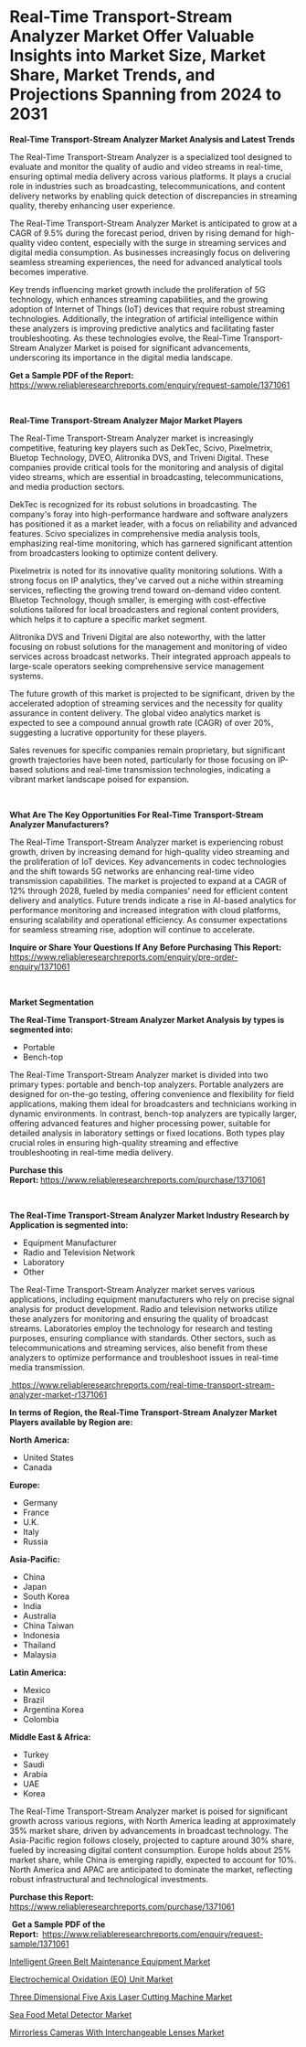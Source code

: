<p><h1>Real-Time Transport-Stream Analyzer Market Offer Valuable Insights into Market Size, Market Share, Market Trends, and Projections Spanning from 2024 to 2031</h1></p><p><strong>Real-Time Transport-Stream Analyzer Market Analysis and Latest Trends</strong></p>
<p><p>The Real-Time Transport-Stream Analyzer is a specialized tool designed to evaluate and monitor the quality of audio and video streams in real-time, ensuring optimal media delivery across various platforms. It plays a crucial role in industries such as broadcasting, telecommunications, and content delivery networks by enabling quick detection of discrepancies in streaming quality, thereby enhancing user experience.</p><p>The Real-Time Transport-Stream Analyzer Market is anticipated to grow at a CAGR of 9.5% during the forecast period, driven by rising demand for high-quality video content, especially with the surge in streaming services and digital media consumption. As businesses increasingly focus on delivering seamless streaming experiences, the need for advanced analytical tools becomes imperative. </p><p>Key trends influencing market growth include the proliferation of 5G technology, which enhances streaming capabilities, and the growing adoption of Internet of Things (IoT) devices that require robust streaming technologies. Additionally, the integration of artificial intelligence within these analyzers is improving predictive analytics and facilitating faster troubleshooting. As these technologies evolve, the Real-Time Transport-Stream Analyzer Market is poised for significant advancements, underscoring its importance in the digital media landscape.</p></p>
<p><strong>Get a Sample PDF of the Report:&nbsp;</strong> <a href="https://www.reliableresearchreports.com/enquiry/request-sample/1371061?utm_campaign=24&utm_medium=2&utm_source=Github&utm_content=ia&utm_term=06122024&utm_id=real-time-transport-stream-analyzer">https://www.reliableresearchreports.com/enquiry/request-sample/1371061</a></p>
<p>&nbsp;</p>
<p><strong>Real-Time Transport-Stream Analyzer Major Market Players</strong></p>
<p><p>The Real-Time Transport-Stream Analyzer market is increasingly competitive, featuring key players such as DekTec, Scivo, Pixelmetrix, Bluetop Technology, DVEO, Alitronika DVS, and Triveni Digital. These companies provide critical tools for the monitoring and analysis of digital video streams, which are essential in broadcasting, telecommunications, and media production sectors.</p><p>DekTec is recognized for its robust solutions in broadcasting. The company's foray into high-performance hardware and software analyzers has positioned it as a market leader, with a focus on reliability and advanced features. Scivo specializes in comprehensive media analysis tools, emphasizing real-time monitoring, which has garnered significant attention from broadcasters looking to optimize content delivery.</p><p>Pixelmetrix is noted for its innovative quality monitoring solutions. With a strong focus on IP analytics, they've carved out a niche within streaming services, reflecting the growing trend toward on-demand video content. Bluetop Technology, though smaller, is emerging with cost-effective solutions tailored for local broadcasters and regional content providers, which helps it to capture a specific market segment.</p><p>Alitronika DVS and Triveni Digital are also noteworthy, with the latter focusing on robust solutions for the management and monitoring of video services across broadcast networks. Their integrated approach appeals to large-scale operators seeking comprehensive service management systems.</p><p>The future growth of this market is projected to be significant, driven by the accelerated adoption of streaming services and the necessity for quality assurance in content delivery. The global video analytics market is expected to see a compound annual growth rate (CAGR) of over 20%, suggesting a lucrative opportunity for these players.</p><p>Sales revenues for specific companies remain proprietary, but significant growth trajectories have been noted, particularly for those focusing on IP-based solutions and real-time transmission technologies, indicating a vibrant market landscape poised for expansion.</p></p>
<p>&nbsp;</p>
<p><strong>What Are The Key Opportunities For Real-Time Transport-Stream Analyzer Manufacturers?</strong></p>
<p><p>The Real-Time Transport-Stream Analyzer market is experiencing robust growth, driven by increasing demand for high-quality video streaming and the proliferation of IoT devices. Key advancements in codec technologies and the shift towards 5G networks are enhancing real-time video transmission capabilities. The market is projected to expand at a CAGR of 12% through 2028, fueled by media companies' need for efficient content delivery and analytics. Future trends indicate a rise in AI-based analytics for performance monitoring and increased integration with cloud platforms, ensuring scalability and operational efficiency. As consumer expectations for seamless streaming rise, adoption will continue to accelerate.</p></p>
<p><strong>Inquire or Share Your Questions If Any Before Purchasing This Report:</strong> <a href="https://www.reliableresearchreports.com/enquiry/pre-order-enquiry/1371061?utm_campaign=24&utm_medium=2&utm_source=Github&utm_content=ia&utm_term=06122024&utm_id=real-time-transport-stream-analyzer">https://www.reliableresearchreports.com/enquiry/pre-order-enquiry/1371061</a></p>
<p>&nbsp;</p>
<p><strong>Market Segmentation</strong></p>
<p><strong>The Real-Time Transport-Stream Analyzer Market Analysis by types is segmented into:</strong></p>
<p><ul><li>Portable</li><li>Bench-top</li></ul></p>
<p><p>The Real-Time Transport-Stream Analyzer market is divided into two primary types: portable and bench-top analyzers. Portable analyzers are designed for on-the-go testing, offering convenience and flexibility for field applications, making them ideal for broadcasters and technicians working in dynamic environments. In contrast, bench-top analyzers are typically larger, offering advanced features and higher processing power, suitable for detailed analysis in laboratory settings or fixed locations. Both types play crucial roles in ensuring high-quality streaming and effective troubleshooting in real-time media delivery.</p></p>
<p><strong>Purchase this Report:&nbsp;</strong><a href="https://www.reliableresearchreports.com/purchase/1371061?utm_campaign=24&utm_medium=2&utm_source=Github&utm_content=ia&utm_term=06122024&utm_id=real-time-transport-stream-analyzer">https://www.reliableresearchreports.com/purchase/1371061</a></p>
<p>&nbsp;</p>
<p><strong>The Real-Time Transport-Stream Analyzer Market Industry Research by Application is segmented into:</strong></p>
<p><ul><li>Equipment Manufacturer</li><li>Radio and Television Network</li><li>Laboratory</li><li>Other</li></ul></p>
<p><p>The Real-Time Transport-Stream Analyzer market serves various applications, including equipment manufacturers who rely on precise signal analysis for product development. Radio and television networks utilize these analyzers for monitoring and ensuring the quality of broadcast streams. Laboratories employ the technology for research and testing purposes, ensuring compliance with standards. Other sectors, such as telecommunications and streaming services, also benefit from these analyzers to optimize performance and troubleshoot issues in real-time media transmission.</p></p>
<p><a href="https://www.reliableresearchreports.com/real-time-transport-stream-analyzer-market-r1371061?utm_campaign=24&utm_medium=2&utm_source=Github&utm_content=ia&utm_term=06122024&utm_id=real-time-transport-stream-analyzer">&nbsp;https://www.reliableresearchreports.com/real-time-transport-stream-analyzer-market-r1371061</a></p>
<p><strong>In terms of Region, the Real-Time Transport-Stream Analyzer Market Players available by Region are:</strong></p>
<p>
    <p> <strong> North America: </strong>
        <ul>
            <li>United States</li>
            <li>Canada</li>
        </ul>
        </p> 
    <p> <strong> Europe: </strong>
        <ul>
            <li>Germany</li>
            <li>France</li>
            <li>U.K.</li>
            <li>Italy</li>
            <li>Russia</li>
        </ul>
        </p> 
    <p> <strong> Asia-Pacific: </strong>
        <ul>
            <li>China</li>
            <li>Japan</li>
            <li>South Korea</li>
            <li>India</li>
            <li>Australia</li>
            <li>China Taiwan</li>
            <li>Indonesia</li>
            <li>Thailand</li>
            <li>Malaysia</li>
        </ul>
        </p> 
    <p> <strong> Latin America: </strong>
        <ul>
            <li>Mexico</li>
            <li>Brazil</li>
            <li>Argentina Korea</li>
            <li>Colombia</li>
        </ul>
        </p> 
    <p> <strong> Middle East & Africa: </strong>
        <ul>
            <li>Turkey</li>
            <li>Saudi</li>
            <li>Arabia</li>
            <li>UAE</li>
            <li>Korea</li>
        </ul>
    </p>
    </p>
<p><p>The Real-Time Transport-Stream Analyzer market is poised for significant growth across various regions, with North America leading at approximately 35% market share, driven by advancements in broadcast technology. The Asia-Pacific region follows closely, projected to capture around 30% share, fueled by increasing digital content consumption. Europe holds about 25% market share, while China is emerging rapidly, expected to account for 10%. North America and APAC are anticipated to dominate the market, reflecting robust infrastructural and technological investments.</p></p>
<p><strong>Purchase this Report: </strong><a href="https://www.reliableresearchreports.com/purchase/1371061?utm_campaign=24&utm_medium=2&utm_source=Github&utm_content=ia&utm_term=06122024&utm_id=real-time-transport-stream-analyzer">https://www.reliableresearchreports.com/purchase/1371061</a></p>
<p>&nbsp;<strong>Get a Sample PDF of the Report:&nbsp;&nbsp;</strong><a href="https://www.reliableresearchreports.com/enquiry/request-sample/1371061?utm_campaign=24&utm_medium=2&utm_source=Github&utm_content=ia&utm_term=06122024&utm_id=real-time-transport-stream-analyzer">https://www.reliableresearchreports.com/enquiry/request-sample/1371061</a></p>
<p><strong></strong></p>
<p><p><a href="https://issuu.com/reportprime-2/docs/intelligent-green-belt-maintenance-equipment-marke?utm_campaign=24&utm_medium=2&utm_source=Github&utm_content=ia&utm_term=06122024&utm_id=real-time-transport-stream-analyzer">Intelligent Green Belt Maintenance Equipment Market</a></p><p><a href="https://issuu.com/reportprime-2/docs/electrochemical-oxidation-eo-unit-market-size-2030?utm_campaign=24&utm_medium=2&utm_source=Github&utm_content=ia&utm_term=06122024&utm_id=real-time-transport-stream-analyzer">Electrochemical Oxidation (EO) Unit Market</a></p><p><a href="https://www.linkedin.com/pulse/t-insight-dial-ziosf?utm_campaign=24&utm_medium=2&utm_source=Github&utm_content=ia&utm_term=06122024&utm_id=real-time-transport-stream-analyzer">Three Dimensional Five Axis Laser Cutting Machine Market</a></p><p><a href="https://github.com/JosephineMcguire65/Market-Research-Report-List-1/blob/main/sea-food-metal-detector-market.md?utm_campaign=24&utm_medium=2&utm_source=Github&utm_content=ia&utm_term=06122024&utm_id=real-time-transport-stream-analyzer">Sea Food Metal Detector Market</a></p><p><a href="https://www.linkedin.com/pulse/the-hashub-gdiff?utm_campaign=24&utm_medium=2&utm_source=Github&utm_content=ia&utm_term=06122024&utm_id=real-time-transport-stream-analyzer">Mirrorless Cameras With Interchangeable Lenses Market</a></p></p>